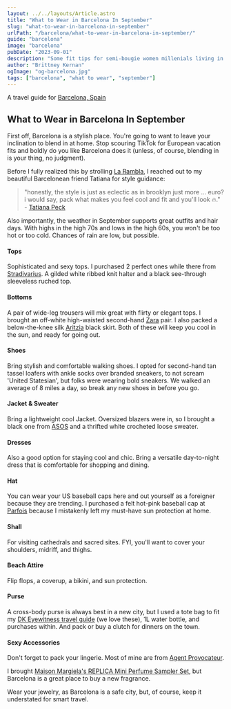 ```yaml
---
layout: ../../layouts/Article.astro
title: "What to Wear in Barcelona In September"
slug: "what-to-wear-in-barcelona-in-september"
urlPath: "/barcelona/what-to-wear-in-barcelona-in-september/"
guide: "barcelona"
image: "barcelona"
pubDate: "2023-09-01"
description: "Some fit tips for semi-bougie women millenials living in NYC, who will be traveling to Barcelona in the month of September."
author: "Brittney Kernan"
ogImage: "og-barcelona.jpg"
tags: ["barcelona", "what to wear", "september"]
---
```


A travel guide for [Barcelona, Spain](/barcelona/)

## What to Wear in Barcelona In September

First off, Barcelona is a stylish place. You're going to want to leave your inclination to blend in at home. Stop scouring TikTok for European vacation fits and boldly do you like Barcelona does it (unless, of course, blending in is your thing, no judgment).

Before I fully realized this by strolling [La Rambla](https://shopstyle.it/l/b6gVy), I reached out to my beautiful Barcelonean friend Tatiana for style guidance:

> "honestly, the style is just as eclectic as in brooklyn just more … euro? i would say, pack what makes you feel cool and fit and you'll look 🔥." - [Tatiana Peck](https://www.instagram.com/tatianapeck/)

Also importantly, the weather in September supports great outfits and hair days. With highs in the high 70s and lows in the high 60s, you won't be too hot or too cold. Chances of rain are low, but possible.

#### Tops

Sophisticated and sexy tops. I purchased 2 perfect ones while there from [Stradivarius](https://www.stradivarius.com/). A gilded white ribbed knit halter and a black see-through sleeveless ruched top.

<div data-sc-widget-id="P-658f303aa3ff0d7b8700c719"></div><script async src="//widgets.shopstyle.com/shopstyle-widget-snippet.js"></script>

#### Bottoms

A pair of wide-leg trousers will mix great with flirty or elegant tops. I brought an off-white high-waisted second-hand [Zara](https://www.zara.com/us/) pair. I also packed a below-the-knee silk [Aritzia](https://www.aritzia.com/us/en/home) black skirt. Both of these will keep you cool in the sun, and ready for going out.

<div data-sc-widget-id="P-658f2cb6a3ff0d7b870043f5"></div><script async src="//widgets.shopstyle.com/shopstyle-widget-snippet.js"></script>

#### Shoes

Bring stylish and comfortable walking shoes. I opted for second-hand tan tassel loafers with ankle socks over branded sneakers, to not scream 'United Statesian', but folks were wearing bold sneakers. We walked an average of 8 miles a day, so break any new shoes in before you go.

<div data-sc-widget-id="P-658f35bf0a0331644c551b11"></div><script async src="//widgets.shopstyle.com/shopstyle-widget-snippet.js"></script>

#### Jacket & Sweater

Bring a lightweight cool Jacket. Oversized blazers were in, so I brought a black one from [ASOS](https://shopstyle.it/l/b6gVh) and a thrifted white crocheted loose sweater.

<div data-sc-widget-id="P-658f3712a3ff0d7b8701d2cc"></div><script async src="//widgets.shopstyle.com/shopstyle-widget-snippet.js"></script>

#### Dresses

Also a good option for staying cool and chic. Bring a versatile day-to-night dress that is comfortable for shopping and dining.

#### Hat

You can wear your US baseball caps here and out yourself as a foreigner because they are trending. I purchased a felt hot-pink baseball cap at [Parfois](https://www.parfois.com/en/us/home/) because I mistakenly left my must-have sun protection at home.

#### Shall

For visiting cathedrals and sacred sites. FYI, you'll want to cover your shoulders, midriff, and thighs.

#### Beach Attire

Flip flops, a coverup, a bikini, and sun protection.

#### Purse

A cross-body purse is always best in a new city, but I used a tote bag to fit my [DK Eyewitness travel guide](https://www.amazon.com/Eyewitness-Barcelona-Catalonia-Travel-Guide/dp/0241559359/ref=asc_df_0241559359/?tag=hyprod-20&linkCode=df0&hvadid=564700937500&hvpos=&hvnetw=g&hvrand=7659904418129715150&hvpone=&hvptwo=&hvqmt=&hvdev=c&hvdvcmdl=&hvlocint=&hvlocphy=9004347&hvtargid=pla-1464207638093&psc=1&mcid=76461bf46d9a3c78b01bb7525f02f1c0&gclid=CjwKCAiA-bmsBhAGEiwAoaQNmpcCvVR_0VPx0lyWtatPIg3EvN6sASqVRW5I5XyBRb9jKIngUasW2xoC1IUQAvD_BwE&_encoding=UTF8&=nowdepartingn-20&=ur2&=c5f8a6754a7f9f657289e687cfbd096c&=1789&=9325) (we love these), 1L water bottle, and purchases within. And pack or buy a clutch for dinners on the town.

<div data-sc-widget-id="P-658f3aa5a3ff0d7b870264c2"></div><script async src="//widgets.shopstyle.com/shopstyle-widget-snippet.js"></script>

#### Sexy Accessories

Don't forget to pack your lingerie. Most of mine are from [Agent Provocateur](https://shopstyle.it/l/b6gSO).

I brought [Maison Margiela's REPLICA Mini Perfume Sampler Set](https://shopstyle.it/l/b6gIm), but Barcelona is a great place to buy a new fragrance.

Wear your jewelry, as Barcelona is a safe city, but, of course, keep it understated for smart travel.

<div data-sc-widget-id="P-658f37e7a3ff0d7b8701fa47"></div><script async src="//widgets.shopstyle.com/shopstyle-widget-snippet.js"></script>
